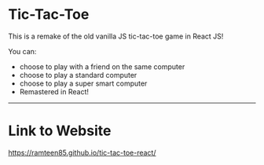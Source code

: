 # Tic-Tac-Toe

This is a remake of the old vanilla JS tic-tac-toe game in React JS!

You can:

- choose to play with a friend on the same computer
- choose to play a standard computer
- choose to play a super smart computer
- Remastered in React!

--------------------------------------------------------

# Link to Website
https://ramteen85.github.io/tic-tac-toe-react/
